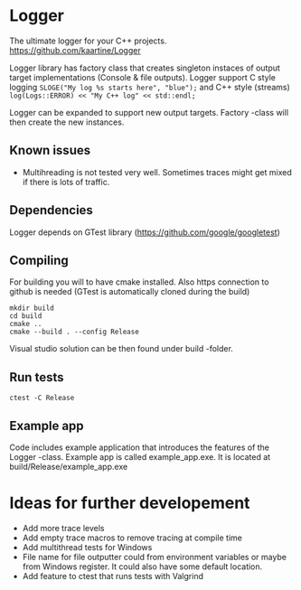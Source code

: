 # Logger
The ultimate logger for your C++ projects. https://github.com/kaartine/Logger

Logger library has factory class that creates singleton instaces of output target implementations (Console & file outputs).
Logger support C style logging
```SLOGE("My log %s starts here", "blue");```
and C++ style (streams)
```log(Logs::ERROR) << "My C++ log" << std::endl;```

Logger can be expanded to support new output targets. Factory -class will then create the new instances.

## Known issues
* Multihreading is not tested very well. Sometimes traces might get mixed if there is lots of traffic.

## Dependencies
Logger depends on GTest library (https://github.com/google/googletest)

## Compiling
For building you will to have cmake installed. Also https connection to github is needed (GTest is automatically cloned during the build)
```
mkdir build
cd build
cmake ..
cmake --build . --config Release
```
Visual studio solution can be then found under build -folder.

## Run tests
```
ctest -C Release
```

## Example app
Code includes example application that introduces the features of the Logger -class.
Example app is called example_app.exe. It is located at build/Release/example_app.exe

# Ideas for further developement
* Add more trace levels
* Add empty trace macros to remove tracing at compile time
* Add multithread tests for Windows
* File name for file outputter could from environment variables or maybe from Windows register. It could also have some default location.
* Add feature to ctest that runs tests with Valgrind